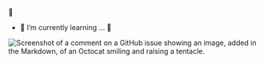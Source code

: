  :new_moon_with_face:
- 🌱 I’m currently learning ... :t-rex:
 
![Screenshot of a comment on a GitHub issue showing an image, added in the Markdown, of an Octocat smiling and raising a tentacle.](https://i.pinimg.com/originals/dd/95/3e/dd953ed631f879e635499ef9db109f6c.gif)

<!---
Ichkko/Ichkko is a ✨ special ✨ repository because its `README.md` (this file) appears on your GitHub profile.
You can click the Preview link to take a look at your changes.
--->
